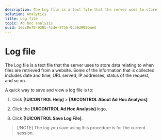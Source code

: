 ```yaml
---
description: The Log file is a text file that the server uses to store data relating to when files are retrieved from a website. Some of the information that is collected includes date and time, URL served, IP addresses, status of the request, and so on.
solution: Analytics
title: Log file
topic: Ad hoc analysis
uuid: 1e5c0e70-928b-45de-9f5b-0c562909baed
---
```


# Log file

The Log file is a text file that the server uses to store data relating to when files are retrieved from a website. Some of the information that is collected includes date and time, URL served, IP addresses, status of the request, and so on.

A quick way to save and view a log file is to:

1. Click **[!UICONTROL Help]** > **[!UICONTROL About Ad Hoc Analysis]** 

1. Click the **[!UICONTROL Ad Hoc Analysis]** logo.
1. Click **[!UICONTROL Save Log File]**.

> [!NOTE] The log you save using this procedure is for the current session.

